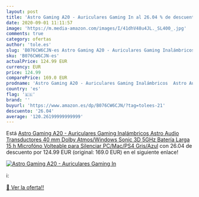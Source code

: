 ```yaml
---
layout: post
title: 'Astro Gaming A20 - Auriculares Gaming In al 26.04 % de descuento'
date: 2020-09-01 11:11:57
image: 'https://m.media-amazon.com/images/I/41dhV48u4JL._SL400_.jpg'
comments: true
category: ofertas
author: 'tole.es'
slug: 'B076CW6CJN-es Astro Gaming A20 - Auriculares Gaming Inalámbricos Astro...'
sku: 'B076CW6CJN-es'
actualPrice: 124.99 EUR
currency: EUR
price: 124.99
comparePrice: 169.0 EUR
prodname: 'Astro Gaming A20 - Auriculares Gaming Inalámbricos  Astro Audio  Transductores 40 mm  Dolby Atmos/Windows Sonic 3D  5GHz  Batería Larga 15 h  Microfóno Volteable para Silenciar  PC/Mac/PS4  Gris/Azul'
country: 'es'
flag: '🇪🇸'
brand: ''
buyurl: 'https://www.amazon.es/dp/B076CW6CJN/?tag=tolees-21'
descuento: '26.04'
average: '120.26199999999999'
---
```


Está [Astro Gaming A20 - Auriculares Gaming Inalámbricos  Astro Audio  Transductores 40 mm  Dolby Atmos/Windows Sonic 3D  5GHz  Batería Larga 15 h  Microfóno Volteable para Silenciar  PC/Mac/PS4  Gris/Azul](https://www.amazon.es/dp/B076CW6CJN/?tag=tolees-21) con 26.04 de descuento por 124.99 EUR (original: 169.0 EUR) en el siguiente enlace!

[![Astro Gaming A20 - Auriculares Gaming In](https://m.media-amazon.com/images/I/41dhV48u4JL._SL400_.jpg)](https://www.amazon.es/dp/B076CW6CJN/?tag=tolees-21)

ℹ️:


[🛒 Ver la oferta!!](https://www.amazon.es/dp/B076CW6CJN/?tag=tolees-21)
